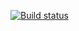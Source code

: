 [![Build status](https://ci.appveyor.com/api/projects/status/94a92y3vua8u2dvf?svg=true)](https://ci.appveyor.com/project/Andy-Pe/patterns-task2)
